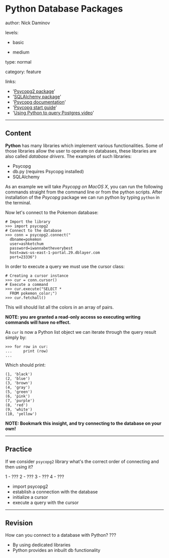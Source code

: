 # Python Database Packages
author: Nick Daminov

levels:

  - basic

  - medium

type: normal

category: feature

links:

  - '[Psycopg2 package](http://initd.org/psycopg/)'
  - '[SQLAlchemy package](http://www.sqlalchemy.org/)'
  - '[Psycopg documentation](http://initd.org/psycopg/docs/index.html)'
  - '[Psycopg start guide](http://initd.org/psycopg/docs/usage.html)'
  - '[Using Python to query Postgres video](https://www.youtube.com/watch?v=8gd1DlXwzlY)'

---
## Content

**Python** has many libraries which implement various functionalities. Some of those libraries allow the user to operate on databases, these libraries are also called *database drivers*. The examples of such libraries:
 - Psycopg
 - db.py (requires Psycopg installed)
 - SQLAlchemy

As an example we will take *Psycopg on MacOS X*, you can run the following commands straight from the command line or from the python scripts.
After installation of the *Psycopg* package we can run python by typing `python` in the terminal.

Now let's connect to the Pokemon database:
```
# Import the library
>>> import psycopg2
# Connect to the database
>>> conn = psycopg2.connect("
  dbname=pokemon
  user=ashketchum
  password=iwannabetheverybest
  host=aws-us-east-1-portal.29.dblayer.com
  port=23336")
```
In order to execute a query we must use the cursor class:
```
# Creating a cursor instance
>>> cur = conn.cursor()                    
# Execute a command
>>> cur.execute("SELECT *
  FROM pokemon_color;")
>>> cur.fetchall()
```
This will should list all the colors in an array of pairs.

**NOTE: you are granted a read-only access so executing writing commands will have no effect.**

As `cur` is now a Python list object we can iterate through the query result simply by:
```
>>> for row in cur:
...     print (row)
...
```
Which should print:
```
(1, 'black')
(2, 'blue')
(3, 'brown')
(4, 'gray')
(5, 'green')
(6, 'pink')
(7, 'purple')
(8, 'red')
(9, 'white')
(10, 'yellow')
```

**NOTE: Bookmark this insight, and try connecting to the database on your own!**

---
## Practice

If we consider `psycopg2` library what's the correct order of connecting and then using it?

1 - ???
2 - ???
3 - ???
4 - ???

* import psycopg2
* establish a connection with the database
* initialize a cursor
* execute a query with the cursor

---
## Revision

How can you connect to a database with Python?
???

* By using dedicated libraries
* Python provides an inbuilt db functionality
